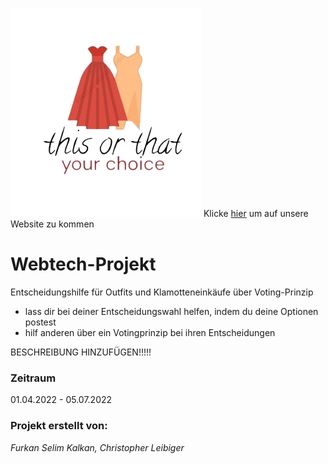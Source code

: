 ![](src/main/java/htw/berlin/webtechprojekt/demo/assets/logo.png) 
Klicke [hier](https://this-or-that-webapp-frontend.herokuapp.com/) um auf unsere Website zu kommen

# Webtech-Projekt

Entscheidungshilfe für Outfits und Klamotteneinkäufe über Voting-Prinzip
- lass dir bei deiner Entscheidungswahl helfen, indem du deine Optionen postest
- hilf anderen über ein Votingprinzip bei ihren Entscheidungen

BESCHREIBUNG HINZUFÜGEN!!!!!

### Zeitraum

01.04.2022 - 05.07.2022
### Projekt erstellt von:


*Furkan Selim Kalkan, Christopher Leibiger*
